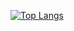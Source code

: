 [![Top Langs](https://github-readme-stats.vercel.app/api/top-langs/?username=UeharaS)](https://github.com/anuraghazra/github-readme-stats)
